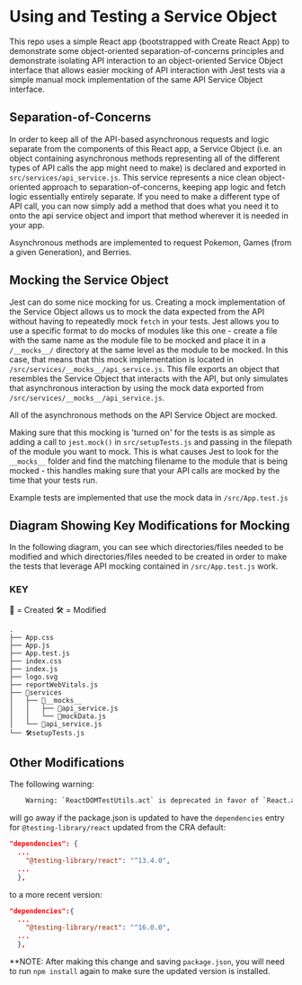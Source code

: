 # Using and Testing a Service Object

This repo uses a simple React app (bootstrapped with Create React App) to demonstrate some object-oriented separation-of-concerns principles and demonstrate isolating API interaction to an object-oriented Service Object interface that allows easier mocking of API interaction with Jest tests via a simple manual mock implementation of the same API Service Object interface.

## Separation-of-Concerns
In order to keep all of the API-based asynchronous requests and logic separate from the components of this React app, a Service Object (i.e. an object containing asynchronous methods representing all of the different types of API calls the app might need to make) is declared and exported in `src/services/api_service.js`.  This service represents a nice clean object-oriented approach to separation-of-concerns, keeping app logic and fetch logic essentially entirely separate.  If you need to make a different type of API call, you can now simply add a method that does what you need it to onto the api service object and import that method wherever it is needed in your app.

Asynchronous methods are implemented to request Pokemon, Games (from a given Generation), and Berries.

## Mocking the Service Object
Jest can do some nice mocking for us. Creating a mock implementation of the Service Object allows us to mock the data expected from the API without having to repeatedly mock `fetch` in your tests.  Jest allows you to use a specific format to do mocks of modules like this one - create a file with the same name as the module file to be mocked and place it in a `/__mocks__/` directory at the same level as the  module to be mocked.  In this case, that means that this mock implementation is located in `/src/services/__mocks__/api_service.js`.  This file exports an object that resembles the Service Object that interacts with the API, but only simulates that asynchronous interaction by using the mock data exported from `/src/services/__mocks__/api_service.js`. 

All of the asynchronous methods on the API Service Object are mocked.

Making sure that this mocking is 'turned on' for the tests is as simple as adding a call to `jest.mock()` in `src/setupTests.js` and passing in the filepath of the module you want to mock. This is what causes Jest to look for the `__mocks__` folder and find the matching filename to the module that is being mocked - this handles making sure that your API calls are mocked by the time that your tests run.

Example tests are implemented that use the mock data in `/src/App.test.js`

## Diagram Showing Key Modifications for Mocking
In the following diagram, you can see which directories/files needed to be modified and which directories/files needed to be created in order to make the tests that leverage API mocking contained in `/src/App.test.js` work.

### KEY
🚧 = Created
🛠️ = Modified
```
.
├── App.css
├── App.js
├── App.test.js
├── index.css
├── index.js
├── logo.svg
├── reportWebVitals.js
├── 🚧services
│   ├── 🚧__mocks__
│   │   ├── 🚧api_service.js 
│   │   └── 🚧mockData.js 
│   └── 🚧api_service.js
└── 🛠️setupTests.js
```

## Other Modifications
The following warning:
```bash
    Warning: `ReactDOMTestUtils.act` is deprecated in favor of `React.act`. Import `act` from `react` instead of `react-dom/test-utils`. See https://react.dev/warnings/react-dom-test-utils for more info.
```
will go away if the package.json is updated to have the `dependencies` entry for `@testing-library/react` updated from the CRA default:
```json
"dependencies": {
  ...
    "@testing-library/react": "^13.4.0",
  ...
  },
```
to a more recent version:
```json
"dependencies":{
  ...
    "@testing-library/react": "^16.0.0",
  ...
  },
```
**NOTE: After making this change and saving `package.json`, you will need to run `npm install` again to make sure the updated version is installed.
